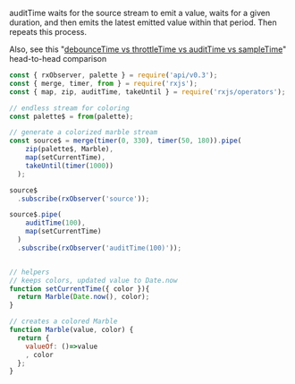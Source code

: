 <!--
name:		
title:		auditTime
pageTitle:	RxJS auditTime operator example
desc:		auditTime waits for the source stream to emit a value, waits for a given duration, and then emits the latest emitted value within that period. Then repeats this process:
docsUrl:	https://rxjs.dev/api/operators/auditTime
-->

auditTime waits for the source stream to emit a value, waits for a given duration, and then emits the latest emitted value within that period. Then repeats this process.

Also, see this "[debounceTime vs throttleTime vs auditTime vs sampleTime](/rxjs/debounceTime-vs-throttleTime-vs-auditTime-vs-sampleTime/)" head-to-head comparison

```js
const { rxObserver, palette } = require('api/v0.3');
const { merge, timer, from } = require('rxjs');
const { map, zip, auditTime, takeUntil } = require('rxjs/operators');

// endless stream for coloring
const palette$ = from(palette);

// generate a colorized marble stream
const source$ = merge(timer(0, 330), timer(50, 180)).pipe(
    zip(palette$, Marble),
    map(setCurrentTime),
    takeUntil(timer(1000))
  );

source$
  .subscribe(rxObserver('source'));

source$.pipe(
    auditTime(100),
    map(setCurrentTime)
  )
  .subscribe(rxObserver('auditTime(100)'));


// helpers
// keeps colors, updated value to Date.now
function setCurrentTime({ color }){
  return Marble(Date.now(), color);
}

// creates a colored Marble
function Marble(value, color) {
  return {
    valueOf: ()=>value
    , color
  };
}

```